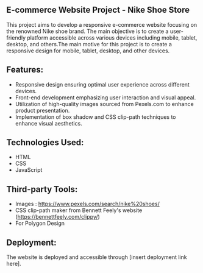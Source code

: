 ## E-commerce Website Project - Nike Shoe Store

This project aims to develop a responsive e-commerce website focusing on the renowned Nike shoe brand. The main objective is to create a user-friendly platform accessible across various devices including mobile, tablet, desktop, and others.The main motive for this project is to create a responsive design for mobile, tablet, desktop, and other devices.

## Features:
- Responsive design ensuring optimal user experience across different devices.
- Front-end development emphasizing user interaction and visual appeal.
- Utilization of high-quality images sourced from Pexels.com to enhance product presentation.
- Implementation of box shadow and CSS clip-path techniques to enhance visual aesthetics.
  
## Technologies Used:
- HTML
- CSS
- JavaScript

## Third-party Tools:
- Images : https://www.pexels.com/search/nike%20shoes/
- CSS clip-path maker from Bennett Feely's website (https://bennettfeely.com/clippy/)
- For Polygon Design 

## Deployment:
The website is deployed and accessible through [insert deployment link here].
